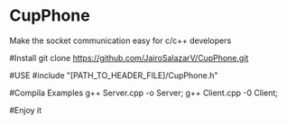 # CupPhone
Make the socket communication easy for c/c++ developers

#Install
git clone https://github.com/JairoSalazarV/CupPhone.git

#USE
#include "[PATH_TO_HEADER_FILE]/CupPhone.h"

#Compila Examples
g++ Server.cpp -o Server;
g++ Client.cpp -0 Client;

#Enjoy it

